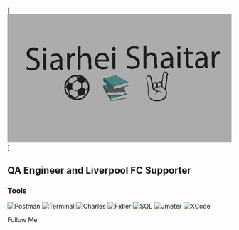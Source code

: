 [![Header](https://github.com/SiarheiShaitar/SiarheiShaitar/blob/main/%D0%A8%D0%B0%D0%BF%D0%BA%D0%B0.png)]

## QA Engineer and Liverpool FC Supporter

### Tools
![Postman](https://img.shields.io/badge/-Postman-090909?style=for-the-badge&logo=postman&logoColor=F88c00)
![Terminal](https://img.shields.io/badge/-Terminal-090909?style=for-the-badge&logo=line&logoColor=47C5FB)
![Charles](https://img.shields.io/badge/-Charles-090909?style=for-the-badge&logo=C&logoColor=E5D3FF)
![Fidler](https://img.shields.io/badge/-Fidler-090909?style=for-the-badge&logo=.net&logoColor=FBA0E3)
![SQL](https://img.shields.io/badge/-Sql-090909?style=for-the-badge&logo=mysql&logoColor=006488)
![Jmeter](https://img.shields.io/badge/-Jmeter-090909?style=for-the-badge&logo=.net&logoColor=CB2821)
![XCode](https://img.shields.io/badge/-XCode-090909?style=for-the-badge&logo=xcode&logoColor=4169E1)


Follow Me